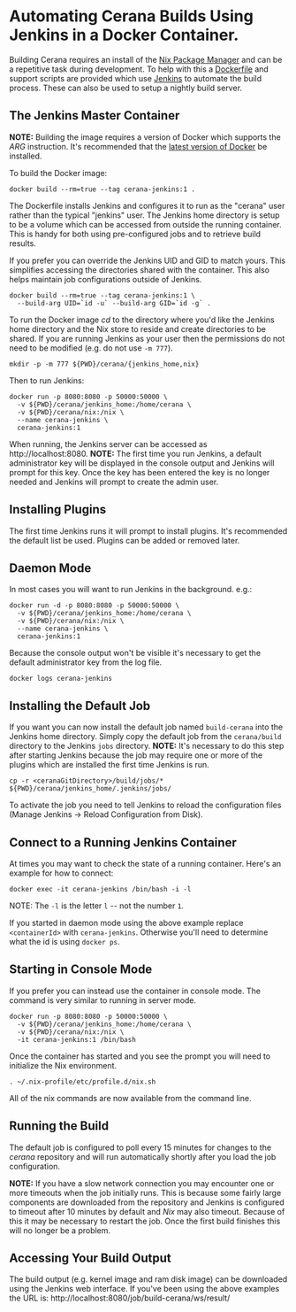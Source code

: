 Automating Cerana Builds Using Jenkins in a Docker Container.
=============================================================

Building Cerana requires an install of the [Nix Package Manager](https://nixos.org/nix/) and can be a repetitive task during development. To help with this a [Dockerfile](https://docs.docker.com/engine/reference/builder/) and support scripts are provided which use [Jenkins](https://jenkins.io/) to automate the build process. These can also be used to setup a nightly build server.

The Jenkins Master Container
----------------------------

**NOTE:** Building the image requires a version of Docker which supports the *ARG* instruction. It's recommended that the [latest version of Docker](https://docs.docker.com/engine/installation/) be installed.

To build the Docker image:

```
docker build --rm=true --tag cerana-jenkins:1 .
```

The Dockerfile installs Jenkins and configures it to run as the "cerana" user rather than the typical "jenkins" user. The Jenkins home directory is setup to be a volume which can be accessed from outside the running container. This is handy for both using pre-configured jobs and to retrieve build results.

If you prefer you can override the Jenkins UID and GID to match yours. This simplifies accessing the directories shared with the container. This also helps maintain job configurations outside of Jenkins.

```
docker build --rm=true --tag cerana-jenkins:1 \
  --build-arg UID=`id -u` --build-arg GID=`id -g` .
```

To run the Docker image *cd* to the directory where you'd like the Jenkins home directory and the Nix store to reside and create directories to be shared. If you are running Jenkins as your user then the permissions do not need to be modified (e.g. do not use `-m 777`).

```
mkdir -p -m 777 ${PWD}/cerana/{jenkins_home,nix}
```

Then to run Jenkins:

```
docker run -p 8080:8080 -p 50000:50000 \
  -v ${PWD}/cerana/jenkins_home:/home/cerana \
  -v ${PWD}/cerana/nix:/nix \
  --name cerana-jenkins \
  cerana-jenkins:1
```

When running, the Jenkins server can be accessed as http://localhost:8080. **NOTE:** The first time you run Jenkins, a default administrator key will be displayed in the console output and Jenkins will prompt for this key. Once the key has been entered the key is no longer needed and Jenkins will prompt to create the admin user.

Installing Plugins
------------------

The first time Jenkins runs it will prompt to install plugins. It's recommended the default list be used. Plugins can be added or removed later.

Daemon Mode
-----------

In most cases you will want to run Jenkins in the background. e.g.:

```
docker run -d -p 8080:8080 -p 50000:50000 \
  -v ${PWD}/cerana/jenkins_home:/home/cerana \
  -v ${PWD}/cerana/nix:/nix \
  --name cerana-jenkins \
  cerana-jenkins:1
```

Because the console output won't be visible it's necessary to get the default administrator key from the log file.

```
docker logs cerana-jenkins
```

Installing the Default Job
--------------------------

If you want you can now install the default job named `build-cerana` into the Jenkins home directory. Simply copy the default job from the `cerana/build` directory to the Jenkins `jobs` directory. **NOTE:** It's necessary to do this step after starting Jenkins because the job may require one or more of the plugins which are installed the first time Jenkins is run.

```
cp -r <ceranaGitDirectory>/build/jobs/* ${PWD}/cerana/jenkins_home/.jenkins/jobs/
```

To activate the job you need to tell Jenkins to reload the configuration files (Manage Jenkins -> Reload Configuration from Disk).

Connect to a Running Jenkins Container
--------------------------------------

At times you may want to check the state of a running container. Here's an example for how to connect:

```
docker exec -it cerana-jenkins /bin/bash -i -l
```

NOTE: The `-l` is the letter `l` -- not the number `1`.

If you started in daemon mode using the above example replace `<containerId>` with `cerana-jenkins`. Otherwise you'll need to determine what the id is using `docker ps`.

Starting in Console Mode
------------------------

If you prefer you can instead use the container in console mode. The command is very similar to running in server mode.

```
docker run -p 8080:8080 -p 50000:50000 \
  -v ${PWD}/cerana/jenkins_home:/home/cerana \
  -v ${PWD}/cerana/nix:/nix \
  -it cerana-jenkins:1 /bin/bash
```

Once the container has started and you see the prompt you will need to initialize the Nix environment.

```
. ~/.nix-profile/etc/profile.d/nix.sh
```

All of the nix commands are now available from the command line.

Running the Build
-----------------

The default job is configured to poll every 15 minutes for changes to the *cerana* repository and will run automatically shortly after you load the job configuration.

**NOTE:** If you have a slow network connection you may encounter one or more timeouts when the job initially runs. This is because some fairly large components are downloaded from the repository and Jenkins is configured to timeout after 10 minutes by default and *Nix* may also timeout. Because of this it may be necessary to restart the job. Once the first build finishes this will no longer be a problem.

Accessing Your Build Output
---------------------------

The build output (e.g. kernel image and ram disk image) can be downloaded using the Jenkins web interface. If you've been using the above examples the URL is: http://localhost:8080/job/build-cerana/ws/result/
